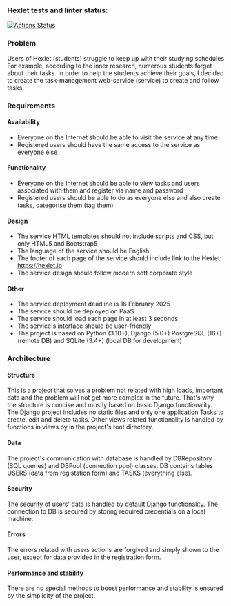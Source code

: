 ### Hexlet tests and linter status:
[![Actions Status](https://github.com/SafarGalimzianov/python-project-52/actions/workflows/hexlet-check.yml/badge.svg)](https://github.com/SafarGalimzianov/python-project-52/actions)


### Problem

Users of Hexlet (students) struggle to keep up with their studying schedules
For example, according to the inner research,  numerous students forget about their tasks.
In order to help the students achieve their goals, I decided to create the task-management web-service (service) to create and follow tasks.


### Requirements

#### Availability
- Everyone on the Internet should be able to visit the service at any time
- Registered users should have the same access to the service as everyone else

#### Functionality
- Everyone on the Internet should be able to view tasks and users associated with them and register via name and password
- Registered users should be able to do as everyone else and also create tasks, categorise them (tag them)

#### Design
- The service HTML templates should not include scripts and CSS, but only HTML5 and Bootstrap5
- The language of the service should be English
- The footer of each page of the service should include link to the Hexlet: https://hexlet.io
- The service design should follow modern soft corporate style

#### Other
- The service deployment deadline is 16 February 2025
- The service should be deployed on PaaS
- The service should load each page in at least 3 seconds
- The service's interface should be user-friendly
- The project is based on Python (3.10+), Django (5.0+) PostgreSQL (16+) (remote DB) and SQLite (3.4+) (local DB for development)


### Architecture

#### Structure
This is a project that solves a problem not related with high loads, important data and the problem will not get more complex in the future.
That's why the structure is concise and mostly based on basic Django functionality.
The Django project includes no static files and only one application Tasks to create, edit and delete tasks.
Other views related functionality is handled by functions in views.py in the project's root directory.

#### Data
The project's communication with database is handled by DBRepository (SQL queries) and DBPool (connection pool) classes.
DB contains tables USERS (data from registation form) and TASKS (everything else).

#### Security
The security of users' data is handled by default Django functionality.
The connection to DB is secured by storing required credentials on a local machine.

#### Errors
The errors related with users actions are forgived and simply shown to the user, except for data provided in the registration form.

#### Performance and stability
There are no special methods to boost performance and stability is ensured by the simplicity of the project.